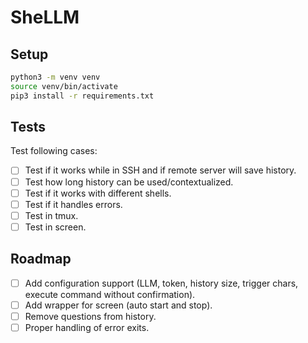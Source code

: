 # SheLLM

## Setup

```bash
python3 -m venv venv
source venv/bin/activate
pip3 install -r requirements.txt
```

## Tests

Test following cases:

- [ ] Test if it works while in SSH and if remote server will save history.
- [ ] Test how long history can be used/contextualized.
- [ ] Test if it works with different shells.
- [ ] Test if it handles errors.
- [ ] Test in tmux.
- [ ] Test in screen.

## Roadmap

- [ ] Add configuration support (LLM, token, history size, trigger chars, execute command without confirmation).
- [ ] Add wrapper for screen (auto start and stop).
- [ ] Remove questions from history.
- [ ] Proper handling of error exits.

